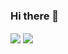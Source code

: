 ### Hi there 👋

<!--
**perkops/perkops** is a ✨ _special_ ✨ repository because its `README.md` (this file) appears on your GitHub profile.

Here are some ideas to get you started:

- 🔭 I’m currently working on ...
- 🌱 I’m currently learning ...
- 👯 I’m looking to collaborate on ...
- 🤔 I’m looking for help with ...
- 💬 Ask me about ...
- 📫 How to reach me: ...
- 😄 Pronouns: ...
- ⚡ Fun fact: ...
-->

<p>
<picture>
  <source
    srcset="https://github-readme-stats.vercel.app/api?username=perkops&theme=dark"
    media="(prefers-color-scheme: dark)" />
  <source
    srcset="https://github-readme-stats.vercel.app/api?username=perkops"
    media="(prefers-color-scheme: light), (prefers-color-scheme: no-preference)" />
  <img align="center" src="https://github-readme-stats.vercel.app/api?username=perkops" />
</picture>
<picture>
  <source
    srcset="https://github-readme-streak-stats.herokuapp.com/?user=perkops&theme=dark&card_width=200&hide_current_streak=true&hide_longest_streak=true"
    media="(prefers-color-scheme: dark)" />
  <source
    srcset="https://github-readme-streak-stats.herokuapp.com/?user=perkops&hide_current_streak=true&card_width=200&hide_longest_streak=true&hide_longest_streak=true"
    media="(prefers-color-scheme: light), (prefers-color-scheme: no-preference)" />
  <img align="center" src="https://github-readme-streak-stats.herokuapp.com/?user=perkops&card_width=200&hide_current_streak=true&hide_longest_streak=true" />
</picture>
</p>
